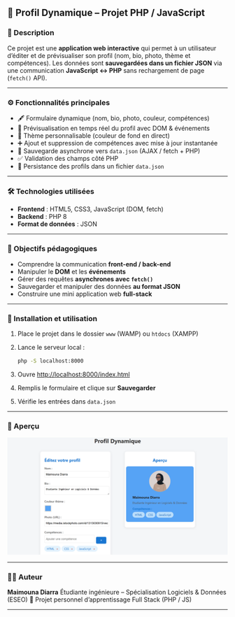 ## 📘 Profil Dynamique – Projet PHP / JavaScript

### 🧩 Description

Ce projet est une **application web interactive** qui permet  à un utilisateur d’éditer et de prévisualiser son profil (nom, bio, photo, thème et compétences).
Les données sont **sauvegardées dans un fichier JSON** via une communication **JavaScript ↔ PHP** sans rechargement de page (`fetch()` API).

---

### ⚙️ Fonctionnalités principales

* 🖋️ Formulaire dynamique (nom, bio, photo, couleur, compétences)
* 👀 Prévisualisation en temps réel du profil avec DOM & événements
* 🎨 Thème personnalisable (couleur de fond en direct)
* ➕ Ajout et suppression de compétences avec mise à jour instantanée
* 💾 Sauvegarde asynchrone vers `data.json` (AJAX / fetch + PHP)
* ✅ Validation des champs côté PHP
* 📂 Persistance des profils dans un fichier `data.json`

---

### 🛠️ Technologies utilisées

* **Frontend** : HTML5, CSS3, JavaScript (DOM, fetch)
* **Backend** : PHP 8
* **Format de données** : JSON

---

### 🧠 Objectifs pédagogiques

* Comprendre la communication **front-end / back-end**
* Manipuler le **DOM** et les **événements**
* Gérer des requêtes **asynchrones avec `fetch()`**
* Sauvegarder et manipuler des données **au format JSON**
* Construire une mini application web **full-stack**

---

### 🚀 Installation et utilisation

1. Place le projet dans le dossier `www` (WAMP) ou `htdocs` (XAMPP)
2. Lance le serveur local :

   ```bash
   php -S localhost:8000
   ```
3. Ouvre [http://localhost:8000/index.html](http://localhost:8000/index.html)
4. Remplis le formulaire et clique sur **Sauvegarder**
5. Vérifie les entrées dans `data.json`

---

### 📸 Aperçu
![Capture du profil dynamique](profil.png)

---

### 🧑‍💻 Auteur

**Maimouna Diarra**
Étudiante ingénieure – Spécialisation Logiciels & Données (ESEO)
📍 Projet personnel d’apprentissage Full Stack (PHP / JS)

---


